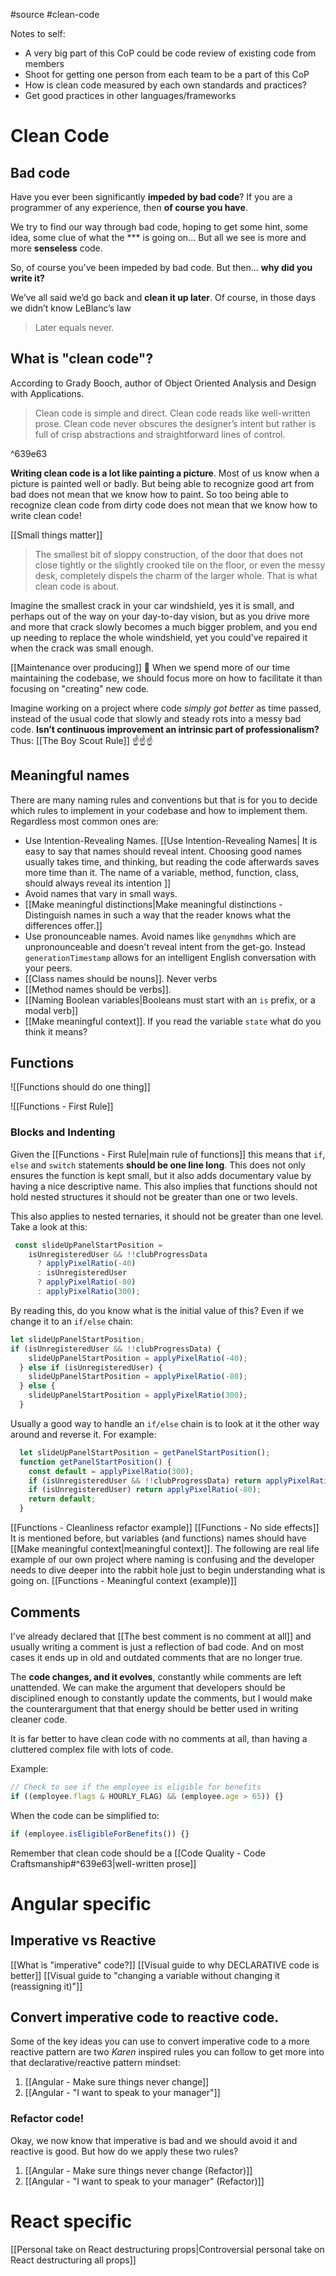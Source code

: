 #source #clean-code

Notes to self:
* A very big part of this CoP could be code review of existing code from members
* Shoot for getting one person from each team to be a part of this CoP
* How is clean code measured by each own standards and practices?
* Get good practices in other languages/frameworks

# Clean Code

## Bad code
Have you ever been significantly **impeded by bad code**? If you are a programmer of any experience, then **of course you have**. 

We try to find our way through bad code, hoping to get some hint, some idea, some clue of what the \*\*\* is going on... But all we see is more and more **senseless** code.

So, of course you've been impeded by bad code. But then... **why did you write it?**

We’ve all said we’d go back and **clean it up later**. Of course, in those days we didn’t know LeBlanc’s law
> Later equals never.

## What is "clean code"?

According to Grady Booch, author of Object Oriented Analysis and Design with Applications. 

>Clean code is simple and direct. Clean code reads like well-written prose. Clean code never obscures the designer’s intent but rather is full of crisp abstractions and straightforward lines of control.

^639e63

**Writing clean code is a lot like painting a picture**. Most of us know when a picture is painted well or badly. But being able to recognize good art from bad does not mean that we know how to paint. So too being able to recognize clean code from dirty code does not mean that we know how to write clean code!

[[Small things matter]]

> The smallest bit of sloppy construction, of the door that does not close tightly or the slightly crooked tile on the floor, or even the messy desk, completely dispels the charm of the larger whole. That is what clean code is about.

Imagine the smallest crack in your car windshield, yes it is small, and perhaps out of the way on your day-to-day vision, but as you drive more and more that crack slowly becomes a much bigger problem, and you end up needing to replace the whole windshield, yet you could've repaired it when the crack was small enough.

[[Maintenance over producing]] 🔨
When we spend more of our time maintaining the codebase, we should focus more on how to facilitate it than focusing on "creating" new code. 

Imagine working on a project where code *simply got better* as time passed, instead of the usual code that slowly and steady rots into a messy bad code. **Isn’t continuous improvement an intrinsic part of professionalism?**  Thus: [[The Boy Scout Rule]] ☝️☝️☝️

## Meaningful names

There are many naming rules and conventions but that is for you to decide which rules to implement in your codebase and how to implement them. Regardless most common ones are:

* Use Intention-Revealing Names. [[Use Intention-Revealing Names| It is easy to say that names should reveal intent. Choosing good names usually takes time, and thinking, but reading the code afterwards saves more time than it. The name of a variable, method, function, class, should always reveal its intention ]]
* Avoid names that vary in small ways. 
* [[Make meaningful distinctions|Make meaningful distinctions - Distinguish names in such a way that the reader knows what the differences offer.]]
* Use pronounceable names. Avoid names like `genymdhms` which are unpronounceable and doesn't reveal intent from the get-go. Instead `generationTimestamp` allows for an intelligent English conversation with your peers.
* [[Class names should be nouns]]. Never verbs
* [[Method names should be verbs]]. 
* [[Naming Boolean variables|Booleans must start with an `is` prefix, or a modal verb]]
* [[Make meaningful context]]. If you read  the variable `state` what do you think it means?

## Functions

![[Functions should do one thing]]

![[Functions - First Rule]]
### Blocks and Indenting
Given the [[Functions - First Rule|main rule of functions]] this means that `if`, `else` and `switch` statements **should be one line long**. This does not only ensures the function is kept small, but it also adds documentary value by having a nice descriptive name. This also implies that functions should not hold nested structures it should not be greater than one or two levels.

This also applies to nested ternaries, it should not be greater than one level. Take a look at this:

```typescript
 const slideUpPanelStartPosition =
    isUnregisteredUser && !!clubProgressData
      ? applyPixelRatio(-40)
      : isUnregisteredUser
      ? applyPixelRatio(-80)
      : applyPixelRatio(300);
```

By reading this, do you know what is the initial value of this? Even if we change it to an `if/else` chain:

```typescript
let slideUpPanelStartPosition;
if (isUnregisteredUser && !!clubProgressData) {
    slideUpPanelStartPosition = applyPixelRatio(-40);
  } else if (isUnregisteredUser) {
    slideUpPanelStartPosition = applyPixelRatio(-80);
  } else {
    slideUpPanelStartPosition = applyPixelRatio(300);
  }
```

Usually a good way to handle an `if/else` chain is to look at it the other way around and reverse it. For example:

```typescript
  let slideUpPanelStartPosition = getPanelStartPosition();
  function getPanelStartPosition() {
    const default = applyPixelRatio(300);
    if (isUnregisteredUser && !!clubProgressData) return applyPixelRatio(-40);
    if (isUnregisteredUser) return applyPixelRatio(-80);
    return default;
  }

```

[[Functions - Cleanliness refactor example]]
[[Functions - No side effects]]
It is mentioned before, but variables (and functions) names should have [[Make meaningful context|meaningful context]]. The following are real life example of our own project where naming is confusing and the developer needs to dive deeper into the rabbit hole just to begin understanding what is going on. [[Functions - Meaningful context (example)]]


## Comments

I've already declared that [[The best comment is no comment at all]] and usually writing a comment is just a reflection of bad code. And on most cases it ends up in old and outdated comments that are no longer true. 

The **code changes, and it evolves**, constantly while comments are left unattended. We can make the argument that developers should be disciplined enough to constantly update the comments, but I would make the counterargument that that energy should be better used in writing cleaner code. 

It is far better to have clean code with no comments at all, than having a cluttered complex file with lots of code. 

Example:

```typescript
// Check to see if the employee is eligible for benefits
if ((employee.flags & HOURLY_FLAG) && (employee.age > 65)) {}
```

When the code can be simplified to:

```typescript
if (employee.isEligibleForBenefits()) {}
```

Remember that clean code should be a [[Code Quality - Code Craftsmanship#^639e63|well-written prose]]
# Angular specific

## Imperative vs Reactive

[[What is "imperative" code?]]
[[Visual guide to why DECLARATIVE code is better]]
[[Visual guide to "changing a variable without changing it (reassigning it)"]]

## Convert **imperative** code to **reactive** code.

Some of the key ideas you can use to convert imperative code to a more reactive pattern are two *Karen* inspired rules you can follow to get more into that declarative/reactive pattern mindset:

1. [[Angular - Make sure things never change]]
2. [[Angular - "I want to speak to your manager"]]
### Refactor code!
Okay, we now know that imperative is bad and we should avoid it and reactive is good. But how do we apply these two rules?

1. [[Angular - Make sure things never change (Refactor)]]
2. [[Angular - "I want to speak to your manager" (Refactor)]]

# React specific
[[Personal take on React destructuring props|Controversial personal take on React destructuring all props]]